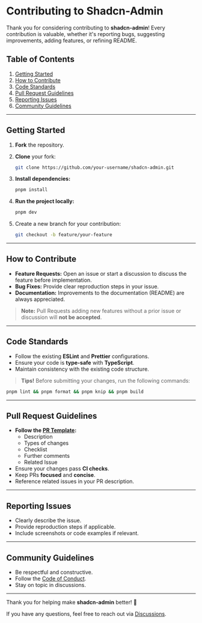 # Contributing to Shadcn-Admin

Thank you for considering contributing to **shadcn-admin**! Every contribution is valuable, whether it's reporting bugs, suggesting improvements, adding features, or refining README.

## Table of Contents

1. [Getting Started](#getting-started)
2. [How to Contribute](#how-to-contribute)
3. [Code Standards](#code-standards)
4. [Pull Request Guidelines](#pull-request-guidelines)
5. [Reporting Issues](#reporting-issues)
6. [Community Guidelines](#community-guidelines)

---

## Getting Started

1. **Fork** the repository.
2. **Clone** your fork:

   ```bash
   git clone https://github.com/your-username/shadcn-admin.git
   ```

3. **Install dependencies:**

   ```bash
   pnpm install
   ```

4. **Run the project locally:**

   ```bash
   pnpm dev
   ```

5. Create a new branch for your contribution:

   ```bash
   git checkout -b feature/your-feature
   ```

---

## How to Contribute

- **Feature Requests:** Open an issue or start a discussion to discuss the feature before implementation.
- **Bug Fixes:** Provide clear reproduction steps in your issue.
- **Documentation:** Improvements to the documentation (README) are always appreciated.

> **Note:** Pull Requests adding new features without a prior issue or discussion will **not be accepted**.

---

## Code Standards

- Follow the existing **ESLint** and **Prettier** configurations.
- Ensure your code is **type-safe** with **TypeScript**.
- Maintain consistency with the existing code structure.

> **Tips!** Before submitting your changes, run the following commands:

```bash
pnpm lint && pnpm format && pnpm knip && pnpm build
```

---

## Pull Request Guidelines

- **Follow the [PR Template](./PULL_REQUEST_TEMPLATE.md):**
  - Description
  - Types of changes
  - Checklist
  - Further comments
  - Related Issue
- Ensure your changes pass **CI checks**.
- Keep PRs **focused** and **concise**.
- Reference related issues in your PR description.

---

## Reporting Issues

- Clearly describe the issue.
- Provide reproduction steps if applicable.
- Include screenshots or code examples if relevant.

---

## Community Guidelines

- Be respectful and constructive.
- Follow the [Code of Conduct](./CODE_OF_CONDUCT.md).
- Stay on topic in discussions.

---

Thank you for helping make **shadcn-admin** better! 🚀

If you have any questions, feel free to reach out via [Discussions](https://github.com/satnaing/shadcn-admin/discussions).
